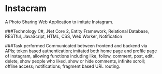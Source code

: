 # Instacram
A Photo Sharing Web Application to imitate Instagram.

###Technology
C#, .Net Core 2, Entity Framework, Relational Database, RESTful, JavaScript, HTML, CSS,
Web Worker, Notification

###Task performed
Communicated between frontend and backend via APIs; token based
authentication; imitated both home page and profile page of Instagram, allowing functions
including like, follow, comment, post, edit, delete, show people who liked, show or hide comments,
infinite scroll; offline access; notifications; fragment based URL routing.